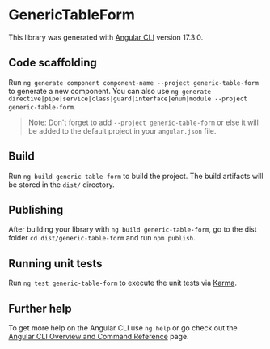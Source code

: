 # GenericTableForm

This library was generated with [Angular CLI](https://github.com/angular/angular-cli) version 17.3.0.

## Code scaffolding

Run `ng generate component component-name --project generic-table-form` to generate a new component. You can also use `ng generate directive|pipe|service|class|guard|interface|enum|module --project generic-table-form`.
> Note: Don't forget to add `--project generic-table-form` or else it will be added to the default project in your `angular.json` file. 

## Build

Run `ng build generic-table-form` to build the project. The build artifacts will be stored in the `dist/` directory.

## Publishing

After building your library with `ng build generic-table-form`, go to the dist folder `cd dist/generic-table-form` and run `npm publish`.

## Running unit tests

Run `ng test generic-table-form` to execute the unit tests via [Karma](https://karma-runner.github.io).

## Further help

To get more help on the Angular CLI use `ng help` or go check out the [Angular CLI Overview and Command Reference](https://angular.io/cli) page.

